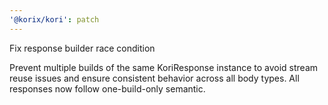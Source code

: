 ```yaml
---
'@korix/kori': patch
---
```


Fix response builder race condition

Prevent multiple builds of the same KoriResponse instance to avoid stream reuse issues and ensure consistent behavior across all body types. All responses now follow one-build-only semantic.
